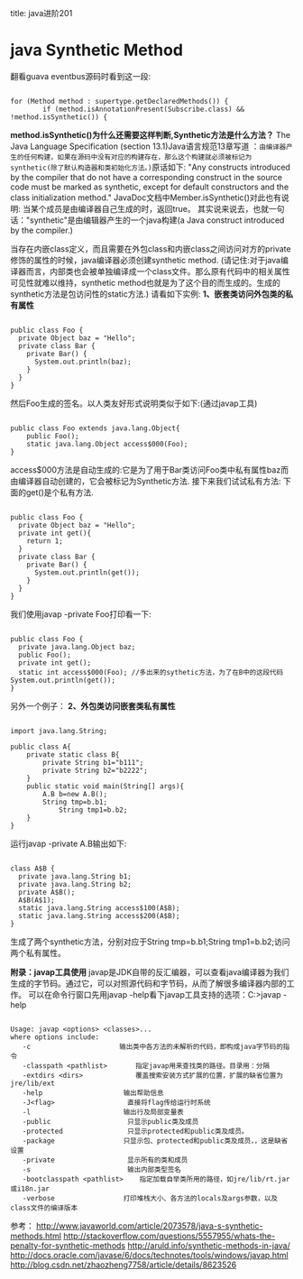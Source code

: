 title: java进阶201 

#  java Synthetic Method 
翻看guava eventbus源码时看到这一段:
```

for (Method method : supertype.getDeclaredMethods()) {
        if (method.isAnnotationPresent(Subscribe.class) && !method.isSynthetic()) {

```
**method.isSynthetic()为什么还需要这样判断,Synthetic方法是什么方法？**
The Java Language Specification (section 13.1)Java语言规范13章写道 ：` 由编译器产生的任何构建，如果在源码中没有对应的构建存在，那么这个构建就必须被标记为synthetic(除了默认构造器和类初始化方法。) `原话如下:
"Any constructs introduced by the compiler that do not have a corresponding construct in the source code must be marked as synthetic, except for default constructors and the class initialization method." 
JavaDoc文档中Member.isSynthetic()对此也有说明: 当某个成员是由编译器自己生成的时，返回true。
其实说来说去，也就一句话："synthetic"是由编辑器产生的一个java构建(a Java construct introduced by the compiler.)

当存在内嵌class定义，而且需要在外包class和内嵌class之间访问对方的private修饰的属性的时候，java编译器必须创建synthetic method.
(请记住:对于java编译器而言，内部类也会被单独编译成一个class文件。那么原有代码中的相关属性可见性就难以维持，synthetic method也就是为了这个目的而生成的。生成的synthetic方法是包访问性的static方法.)
请看如下实例:
**1、嵌套类访问外包类的私有属性**
```

public class Foo {
  private Object baz = "Hello";
  private class Bar {
    private Bar() {
      System.out.println(baz);
    }
  }
}

```
然后Foo生成的签名。以人类友好形式说明类似于如下:(通过javap工具)
```

public class Foo extends java.lang.Object{
    public Foo();
    static java.lang.Object access$000(Foo);
}

```
access$000方法是自动生成的:它是为了用于Bar类访问Foo类中私有属性baz而由编译器自动创建的，它会被标记为Synthetic方法. 
接下来我们试试私有方法: 下面的get()是个私有方法.
```

public class Foo {
  private Object baz = "Hello";
  private int get(){
  	return 1;
  }
  private class Bar {
    private Bar() {
      System.out.println(get());
    }
  }
}

```
我们使用javap  -private  Foo打印看一下:
```

public class Foo {
  private java.lang.Object baz;
  public Foo();
  private int get();
  static int access$000(Foo); //多出来的sythetic方法，为了在B中的这段代码System.out.println(get());
}

```
另外一个例子：
**2、外包类访问嵌套类私有属性**
```

import java.lang.String;

public class A{
	private static class B{
		private String b1="b111";
		private String b2="b2222";
	}
	public static void main(String[] args){
		A.B b=new A.B();
		String tmp=b.b1;
          	String tmp1=b.b2;
	}
}

```
运行javap -private A.B输出如下:
```

class A$B {
  private java.lang.String b1;
  private java.lang.String b2;
  private A$B();
  A$B(A$1);
  static java.lang.String access$100(A$B);
  static java.lang.String access$200(A$B);
}

```
生成了两个synthetic方法，分别对应于String tmp=b.b1;String tmp1=b.b2;访问两个私有属性。

**附录：javap工具使用**
javap是JDK自带的反汇编器，可以查看java编译器为我们生成的字节码。通过它，可以对照源代码和字节码，从而了解很多编译器内部的工作。
可以在命令行窗口先用javap -help看下javap工具支持的选项：C:\>javap -help 
```

Usage: javap <options> <classes>...
where options include:
   -c                      输出类中各方法的未解析的代码，即构成java字节码的指令
   -classpath <pathlist>       指定javap用来查找类的路径。目录用：分隔
   -extdirs <dirs>             覆盖搜索安装方式扩展的位置，扩展的缺省位置为jre/lib/ext
   -help                    输出帮助信息
   -J<flag>                  直接将flag传给运行时系统
   -l                       输出行及局部变量表
   -public                   只显示public类及成员
   -protected                只显示protected和public类及成员。
   -package                 只显示包、protected和public类及成员，，这是缺省设置
   -private                  显示所有的类和成员
   -s                        输出内部类型签名
   -bootclasspath <pathlist>    指定加载自举类所用的路径，如jre/lib/rt.jar或i18n.jar
   -verbose                 打印堆栈大小、各方法的locals及args参数，以及class文件的编译版本

```

参考：
http://www.javaworld.com/article/2073578/java-s-synthetic-methods.html
http://stackoverflow.com/questions/5557955/whats-the-penalty-for-synthetic-methods
http://aruld.info/synthetic-methods-in-java/
http://docs.oracle.com/javase/6/docs/technotes/tools/windows/javap.html
http://blog.csdn.net/zhaozheng7758/article/details/8623526